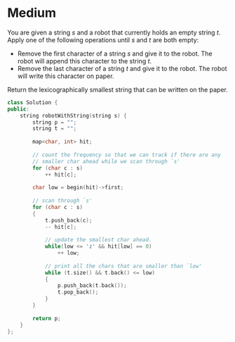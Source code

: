 # Medium

You are given a string $s$ and a robot that currently holds an empty string $t$. Apply one of the following operations until $s$ and $t$ are both empty:

- Remove the first character of a string $s$ and give it to the robot. The robot will append this character to the string $t$.
- Remove the last character of a string $t$ and give it to the robot. The robot will write this character on paper.

Return the lexicographically smallest string that can be written on the paper.

```cpp
class Solution {
public:
    string robotWithString(string s) {
        string p = "";
        string t = "";
        
        map<char, int> hit;
        
        // count the frequency so that we can track if there are any 
        // smaller char ahead while we scan through `s'
        for (char c : s)
            ++ hit[c];
        
        char low = begin(hit)->first;
        
        // scan through `s'
        for (char c : s)
        {
            t.push_back(c);
            -- hit[c];
            
            // update the smallest char ahead.
            while(low <= 'z' && hit[low] == 0)
                ++ low;
            
            // print all the chars that are smaller than `low'
            while (t.size() && t.back() <= low)
            {
                p.push_back(t.back());
                t.pop_back();
            }
        }
        
        return p;
    }
};
```
